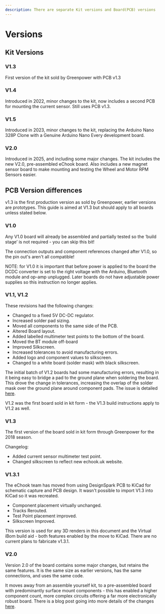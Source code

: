 ```yaml
---
description: There are separate Kit versions and Board(PCB) versions
---
```


# Versions

## Kit Versions

### V1.3

First version of the kit sold by Greenpower with PCB v1.3

### V1.4

Introduced in 2022, minor changes to the kit, now includes a second PCB for mounting the current sensor. Still uses PCB v1.3.

### V1.5

Introduced in 2023, minor changes to the kit, replacing the Arduino Nano 328P Clone with a Genuine Arduino Nano Every development board.

### V2.0

Introduced in 2025, and including some major changes. The kit includes the new V2.0, pre-assembled eChook board. Also includes a new magnet sensor board to make mounting and testing the Wheel and Motor RPM Sensors easier.

## PCB Version differences

v1.3 is the first production version as sold by Greenpower, earlier versions are prototypes. This guide is aimed at V1.3 but should apply to all boards unless stated below.

### V1.0

Any V1.0 board will already be assembled and partially tested so the ‘build stage’ is not required - you can skip this bit!

The connection outputs and component references changed after V1.0, so the pin out's aren't all compatible!

NOTE: for V1.0 it is important that before power is applied to the board the DCDC converter is set to the right voltage with the Arduino, Bluetooth module and op-amp unplugged. Later boards do not have adjustable power supplies so this instruction no longer applies.

### V1.1, V1.2

These revisions had the following changes:

* Changed to a fixed 5V DC-DC regulator.
* Increased solder pad sizing.
* Moved all components to the same side of the PCB.
* Altered Board layout.
* Added labelled multimeter test points to the bottom of the board.
* Moved the BT module off-board
* Improved Silkscreen.
* Increased tolerances to avoid manufacturing errors.
* Added logo and component values to silkscreen.
* Changed to a white board (solder mask) with black silkscreen.

The initial batch of V1.2 boards had some manufacturing errors, resulting in it being easy to bridge a pad to the ground plane when soldering the board. This drove the change in tolerances, increasing the overlap of the solder mask over the ground plane around component pads. The issue is detailed [here](http://wechook.com/?p=778).

V1.2 was the first board sold in kit form - the V1.3 build instructions apply to V1.2 as well.

### V1.3

The first version of the board sold in kit form through Greenpower for the 2018 season.

Changelog:

* Added current sensor multimeter test point.
* Changed silkscreen to reflect new echook.uk website.

### V1.3.1

The eChook team has moved from using DesignSpark PCB to KiCad for schematic capture and PCB design. It wasn't possible to import V1.3 into KiCad so it was recreated.&#x20;

* Component placement virtually unchanged.
* Tracks Rerouted.
* Test Point placement improved.
* Silkscreen Improved.

This version is used for any 3D renders in this document and the Virtual iBom build aid - both features enabled by the move to KiCad. There are no current plans to fabricate v1.3.1.

### V2.0

Version 2.0 of the board contains some major changes, but retains the same features. It is the same size as earlier versions, has the same connections, and uses the same code.

It moves away from an assemble yourself kit, to a pre-assembled board with predominantly surface mount components - this has enabled a higher component count, more complex circuits offering a far more electronically robust board. There is a blog post going into more details of the changes [here](https://shop.echook.uk/?p=444).

